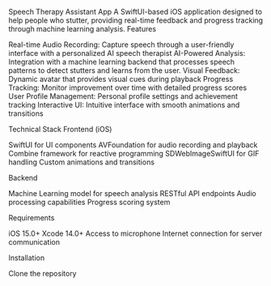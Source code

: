Speech Therapy Assistant App
A SwiftUI-based iOS application designed to help people who stutter, providing real-time feedback and progress tracking through machine learning analysis.
Features

Real-time Audio Recording: Capture speech through a user-friendly interface with a personalized AI speech therapist
AI-Powered Analysis: Integration with a machine learning backend that processes speech patterns to detect stutters and learns from the user.
Visual Feedback: Dynamic avatar that provides visual cues during playback
Progress Tracking: Monitor improvement over time with detailed progress scores
User Profile Management: Personal profile settings and achievement tracking
Interactive UI: Intuitive interface with smooth animations and transitions

Technical Stack
Frontend (iOS)

SwiftUI for UI components
AVFoundation for audio recording and playback
Combine framework for reactive programming
SDWebImageSwiftUI for GIF handling
Custom animations and transitions

Backend

Machine Learning model for speech analysis
RESTful API endpoints
Audio processing capabilities
Progress scoring system

Requirements

iOS 15.0+
Xcode 14.0+
Access to microphone
Internet connection for server communication

Installation

Clone the repository

